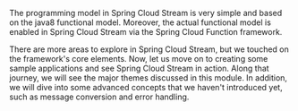The programming model in Spring Cloud Stream is very simple and based on the java8 functional model. Moreover, the actual functional model is enabled in Spring Cloud Stream via the Spring Cloud Function framework.

There are more areas to explore in Spring Cloud Stream, but we touched on the framework's core elements. Now, let us move on to creating some sample applications and see Spring Cloud Stream in action. Along that journey, we will see the major themes discussed in this module. In addition, we will dive into some advanced concepts that we haven't introduced yet, such as message conversion and error handling.
